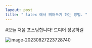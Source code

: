 ```yaml
---
layout: post
title: " latex 에서 띄어쓰기 하는 방법. " 
--- 
```

#오늘 처음 포스팅합니다! 드디어 성공하길

![image-20230827223728740]({{site.url}}/images/2023-08-27-CS/image-20230827223728740.png)

